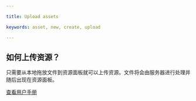 ---
title: Upload assets
keywords: asset, new, create, upload
---

## 如何上传资源？

只需要从本地拖放文件到资源面板就可以上传资源。文件将会由服务器进行处理并随后出现在资源面板。

<a class="docs" href="http://developer.playcanvas.com/en/user-manual/assets/" target="_blank">查看用户手册</a>


